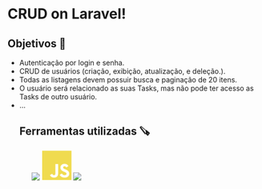 <h1> CRUD on Laravel!  </h1>

## Objetivos 🎯

<ul>
    <li> Autenticação por login e senha. <br> </li>
    <li> CRUD de usuários (criação, exibição, atualização, e deleção.). <br> </li>     
    <li> Todas as listagens devem possuir busca e paginação de 20 itens. <br> </li>    
    <li> O usuário será relacionado as suas Tasks, mas não pode ter acesso as Tasks de outro usuário.<br> </li>    
    <li> ... <br> </li>    

## Ferramentas utilizadas 🪚 

<ul>
    <img height="60" src="https://cdn.jsdelivr.net/gh/devicons/devicon/icons/laravel/laravel-plain-wordmark.svg"/>   
    <img height="60" src="https://raw.githubusercontent.com/devicons/devicon/master/icons/javascript/javascript-plain.svg">
    <img height="60" src="https://cdn.jsdelivr.net/gh/devicons/devicon/icons/bootstrap/bootstrap-plain-wordmark.svg"/>   
</ul>


 
